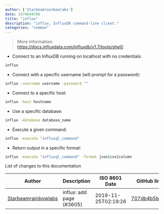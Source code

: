 ```yaml
---
author: ['Starbeamrainbowlabs']
date: 1574644766
title: "influx"
description: "influx, InfluxDB command-line client."
categories: "common"
---
```

> More information: <https://docs.influxdata.com/influxdb/v1.7/tools/shell/>.

- Connect to an InfluxDB running on localhost with no credentials:

```bash
influx
```

- Connect with a specific username (will prompt for a password):

```bash
influx -username username -password ""
```

- Connect to a specific host:

```bash
influx -host hostname
```

- Use a specific database:

```bash
influx -database database_name
```

- Execute a given command:

```bash
influx -execute "influxql_command"
```

- Return output in a specific format:

```bash
influx -execute "influxql_command" -format json|csv|column
```
List of changes to this documentation


Author | Description | ISO 8601 Date | GitHub link
------|-----|-----|-----
[Starbeamrainbowlabs](mailto:sbrl@starbeamrainbowlabs.com) | influx: add page (#3605) | 2019-11-25T02:19:26 | [707db4b5b23b](https://github.com/tldr-pages/tldr/commit/707db4b5b23b35ee5bee16b87d6e0d856369c37f)

